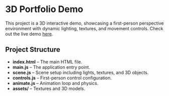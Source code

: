 # 3D Portfolio Demo

This project is a 3D interactive demo, showcasing a first-person perspective environment with dynamic lighting, textures, and movement controls. Check out the live demo [here](https://ljstein99.github.io/3d-portfolio/).

## Project Structure

- **index.html** – The main HTML file.
- **main.js** – The application entry point.
- **scene.js** – Scene setup including lights, textures, and 3D objects.
- **controls.js** – First-person control configuration.
- **animate.js** – Animation loop and physics.
- **assets/** – Textures and 3D models.